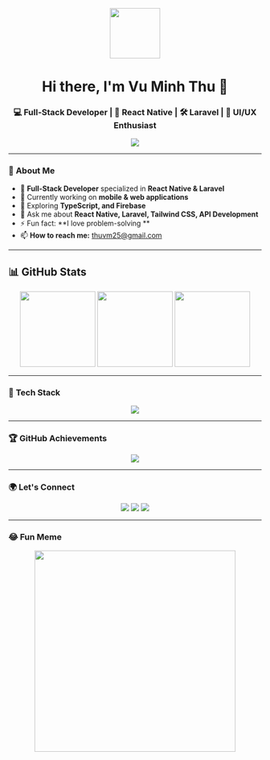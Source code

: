
<!-- Banner GIF -->
<p align="center">
  <img src="https://media.giphy.com/media/hvRJCLFzcasrR4ia7z/giphy.gif" width="100">
</p>

<h1 align="center">Hi there, I'm Vu Minh Thu 👋</h1>
<h3 align="center">💻 Full-Stack Developer | 🚀 React Native | 🛠️ Laravel | 🎨 UI/UX Enthusiast</h3>

<!-- Typing SVG -->
<p align="center">
  <img src="https://readme-typing-svg.herokuapp.com?font=Fira+Code&pause=1000&color=38C2FF&width=435&lines=Full-Stack+Developer;React+Native+&+Laravel;Open+Source+Contributor;Passionate+about+Tech" />
</p>

---

### 🚀 **About Me**
- 💼 **Full-Stack Developer** specialized in **React Native & Laravel**
- 🔭 Currently working on **mobile & web applications**
- 🌱 Exploring **TypeScript, and Firebase**
- 💬 Ask me about **React Native, Laravel, Tailwind CSS, API Development**
- ⚡ Fun fact: **I love problem-solving **
- 📫 **How to reach me:** [thuvm25@gmail.com](mailto:thuvm25@gmail.com)  

---


## 📊 GitHub Stats  
<p align="center">
  <img src="https://github-readme-stats.vercel.app/api?username=XijianVu&show_icons=true&theme=tokyonight" height="150" />
  <img src="https://streak-stats.demolab.com?user=XijianVu&theme=tokyonight" height="150" />
  <img src="https://github-readme-stats.vercel.app/api/top-langs/?username=XijianVu&layout=compact&theme=tokyonight" height="150" />
</p>

---

### 🔧 **Tech Stack**
<p align="center">
  <img src="https://skillicons.dev/icons?i=react,tailwind,laravel,php,mysql,firebase,typescript,html,css,js,nodejs,express,git,github,vscode,docker,figma" />
</p>

---



### 🏆 **GitHub Achievements**
<p align="center">
  <img src="https://github-profile-trophy.vercel.app/?username=XijianVu&theme=tokyonight&no-frame=true&column=4" />
</p>

---

### 🌍 **Let's Connect**
<p align="center">
  <a href="https://www.linkedin.com/in/thu-vu-it/"><img src="https://img.shields.io/badge/LinkedIn-blue?style=for-the-badge&logo=linkedin" /></a>
  <a href="https://github.com/XijianVu"><img src="https://img.shields.io/badge/GitHub-gray?style=for-the-badge&logo=github" /></a>
  <a href="mailto:thuvm25@gmail.com"><img src="https://img.shields.io/badge/Email-red?style=for-the-badge&logo=gmail" /></a>
</p>

---

### 😂 **Fun Meme**
<p align="center">
  <img src="https://i.imgur.com/IvQeAtP.png" width="400">
</p>





<!--
**XijianVu/XijianVu** is a ✨ _special_ ✨ repository because its `README.md` (this file) appears on your GitHub profile.

Here are some ideas to get you started:

- 🔭 I’m currently working on ...
- 🌱 I’m currently learning ...
- 👯 I’m looking to collaborate on ...
- 🤔 I’m looking for help with ...
- 💬 Ask me about ...
- 📫 How to reach me: ...
- 😄 Pronouns: ...
- ⚡ Fun fact: ...
-->
